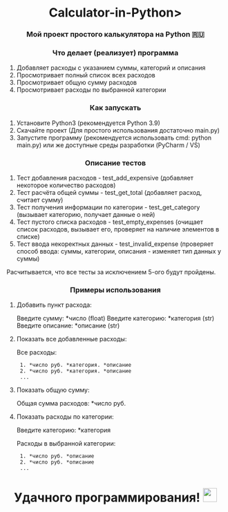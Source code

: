 <h1 align="center">Calculator-in-Python></h1>
<h3 align="center">Мой проект простого калькулятора на Python 🇷🇺</h3>

<h3 align="center">Что делает (реализует) программа</h3>

1. Добавляет расходы с указанием суммы, категорий и описания
2. Просмотривает полный список всех расходов
3. Просмотривает общую сумму расходов
4. Просмотривает расходы по выбранной категории

<h3 align="center">Как запускать</h3>

1. Установите Python3 (рекомендуется Python 3.9)
2. Скачайте проект (Для простого использования достаточно main.py)
3. Запустите программу (рекомендуется использовать cmd: python main.py) или же доступные среды разработки (PyCharm / VS)
   
<h3 align="center">Описание тестов</h3>

1. Тест добавления расходов - test_add_expensive (добавляет некоторое количество расходов)
2. Тест расчёта общей суммы - test_get_total (добавляет расход, считает сумму)
3. Тест получения информации по категории - test_get_category (вызывает категорию, получает данные о ней)
4. Тест пустого списка расходов - test_empty_expenses (очищает список расходов, вызывает его, проверяет на наличие элементов в списке)
5. Тест ввода некоректных данных - test_invalid_expense (проверяет способ ввода: суммы, категории, описания - изменяет тип данных у суммы)

Расчитывается, что все тесты за исключением 5-ого будут пройдены.

<h3 align="center">Примеры использования</h3>

1. Добавить пункт расхода:

    Введите сумму: *число (float)
    Введите категорию: *категория (str)
    Введите описание: *описание (str)

2. Показать все добавленные расходы:

    Все расходы:
   
        1. *число руб. *категория. *описание
        2. *число руб. *категория. *описание
        ...

4. Показать общую сумму:

    Общая сумма расходов: *число руб.

5. Показать расходы по категории:

    Введите категорию: *категория

    Расходы в выбранной категории:
   
        1. *число руб. *описание
        2. *число руб. *описание
        ...
    

<h1 align="center">Удачного программирования!
<img src="https://github.com/blackcater/blackcater/raw/main/images/Hi.gif" height="32"/></h1>
